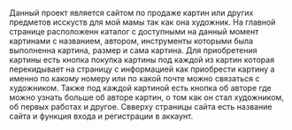 Данный проект является сайтом по продаже картин или других предметов исскуств для мой мамы так как она художник.
На главной странице расположенн каталог с доступными на данный момент картинами с названием, автором, инструменты которыми была выполненна картина, размер и сама картина.
Для приобретения картины есть кнопка покупка картины под каждой из картин которая перекидывает на страницу с информацией как приобрести картину а именно по какому номеру или по какой почте можно связаться с художником.
Также под каждой картиной есть кнопка об авторе где можно узнать больше об авторе картин, о том как он стал художником, об первых работах и другое.
Свверху страницы сайта есть название сайта и функция входа и регистрации в аккаунт.